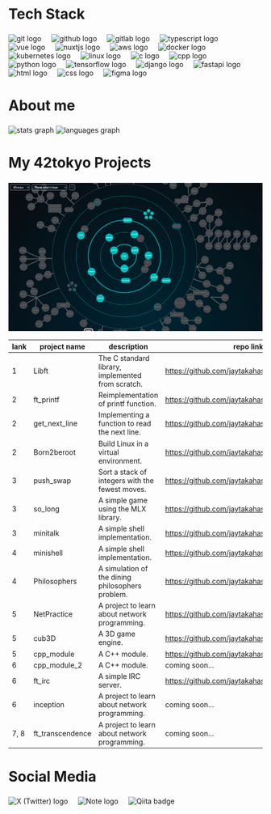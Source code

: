 <p align="left"></p>

###

<h1 align="left">Tech Stack</h1>

###

<div align="left">
  <img src="https://skillicons.dev/icons?i=git" height="40" alt="git logo"  />
  <img width="12" />
  <img src="https://skillicons.dev/icons?i=github" height="40" alt="github logo"  />
  <img width="12" />
  <img src="https://skillicons.dev/icons?i=gitlab" height="40" alt="gitlab logo"  />
  <img width="12" />
  <img src="https://skillicons.dev/icons?i=ts" height="40" alt="typescript logo"  />
  <img width="12" />
  <img src="https://skillicons.dev/icons?i=vue" height="40" alt="vue logo"  />
  <img width="12" />
  <img src="https://skillicons.dev/icons?i=nuxtjs" height="40" alt="nuxtjs logo"  />
  <img width="12" />
  <img src="https://skillicons.dev/icons?i=aws" height="40" alt="aws logo"  />
  <img width="12" />
  <img src="https://skillicons.dev/icons?i=docker" height="40" alt="docker logo"  />
  <img width="12" />
  <img src="https://skillicons.dev/icons?i=kubernetes" height="40" alt="kubernetes logo"  />
  <img width="12" />
  <img src="https://skillicons.dev/icons?i=linux" height="40" alt="linux logo"  />
  <img width="12" />
  <img src="https://skillicons.dev/icons?i=c" height="40" alt="c logo"  />
  <img width="12" />
  <img src="https://skillicons.dev/icons?i=cpp" height="40" alt="cpp logo"  />
  <img width="12" />
  <img src="https://skillicons.dev/icons?i=py" height="40" alt="python logo"  />
  <img width="12" />
  <img src="https://skillicons.dev/icons?i=tensorflow" height="40" alt="tensorflow logo"  />
  <img width="12" />
  <img src="https://skillicons.dev/icons?i=django" height="40" alt="django logo"  />
  <img width="12" />
  <img src="https://skillicons.dev/icons?i=fastapi" height="40" alt="fastapi logo"  />
  <img width="12" />
  <img src="https://skillicons.dev/icons?i=html" height="40" alt="html logo"  />
  <img width="12" />
  <img src="https://skillicons.dev/icons?i=css" height="40" alt="css logo"  />
  <img width="12" />
  <img src="https://skillicons.dev/icons?i=figma" height="40" alt="figma logo"  />
</div>

###

<p align="left"></p>

###

<h1 align="left">About me</h1>

###

<div>
  <img src="https://github-readme-stats.vercel.app/api?username=jaytakahashii&hide_title=false&hide_rank=false&show_icons=true&include_all_commits=true&count_private=true&disable_animations=false&theme=dracula&locale=en&hide_border=false&order=1" height="150" alt="stats graph"  />
  <img src="https://github-readme-stats.vercel.app/api/top-langs?username=jaytakahashii&locale=en&hide_title=false&layout=compact&card_width=320&langs_count=5&theme=vue-dark&hide_border=false&order=2" height="150" alt="languages graph"  />
</div>

###

<h1 align="left">My 42tokyo Projects</h1>

###

<p align="center">
  <img src="./img/curriculum.png" alt="curriculum" width="800" />
</p>


| lank | project name | description | repo link |
| ---- | ------------ | ----------- | --------- |
| 1 | Libft | The C standard library, implemented from scratch. | https://github.com/jaytakahashii/42_libft |
| 2 | ft_printf | Reimplementation of printf function. | https://github.com/jaytakahashii/42_ftPrintf |
| 2 | get_next_line | Implementing a function to read the next line. | https://github.com/jaytakahashii/42_GetNextLine |
| 2 | Born2beroot | Build Linux in a virtual environment. | https://github.com/jaytakahashii/42_Born2beRoot |
| 3 | push_swap | Sort a stack of integers with the fewest moves. | https://github.com/jaytakahashii/42_PushSwap |
| 3 | so_long | A simple game using the MLX library. | https://github.com/jaytakahashii/42_soLong |
| 3 | minitalk | A simple shell implementation. | https://github.com/jaytakahashii/42_minitalk |
| 4 | minishell | A simple shell implementation. | https://github.com/jaytakahashii/42_minishell |
| 4 | Philosophers | A simulation of the dining philosophers problem. | https://github.com/jaytakahashii/42_Philosophers |
| 5 | NetPractice | A project to learn about network programming. | https://github.com/jaytakahashii/42_NetPractice |
| 5 | cub3D | A 3D game engine. | https://github.com/jaytakahashii/42_Cub3D |
| 5 | cpp_module | A C++ module. | https://github.com/jaytakahashii/42_cpp_module |
| 6 | cpp_module_2 | A C++ module. | coming soon... |
| 6 | ft_irc | A simple IRC server. | https://github.com/jaytakahashii/42_ft_irc |
| 6 | inception | A project to learn about network programming. | coming soon... |
| 7, 8 | ft_transcendence | A project to learn about network programming. | coming soon... |

###

<h1 align="left">Social Media</h1>

###

<div align="left">
  <a href="https://x.com/Jay_42Tokyo" target="_blank" style="text-decoration:none;">
    <img src="https://skillicons.dev/icons?i=twitter" height="40" alt="X (Twitter) logo" />
  </a>
  <img width="12" />
  <a href="https://note.com/jay_42tokyo" target="_blank" style="text-decoration:none;">
    <img src="https://note.com/favicon.ico" height="40" alt="Note logo" />
  </a>
  <img width="12" />
  <a href="https://qiita.com/jay_42tokyo" target="_blank" style="text-decoration:none;">
    <img src="https://img.shields.io/badge/Qiita-55C500?style=flat" height="40" alt="Qiita badge" />
  </a>
</div>
